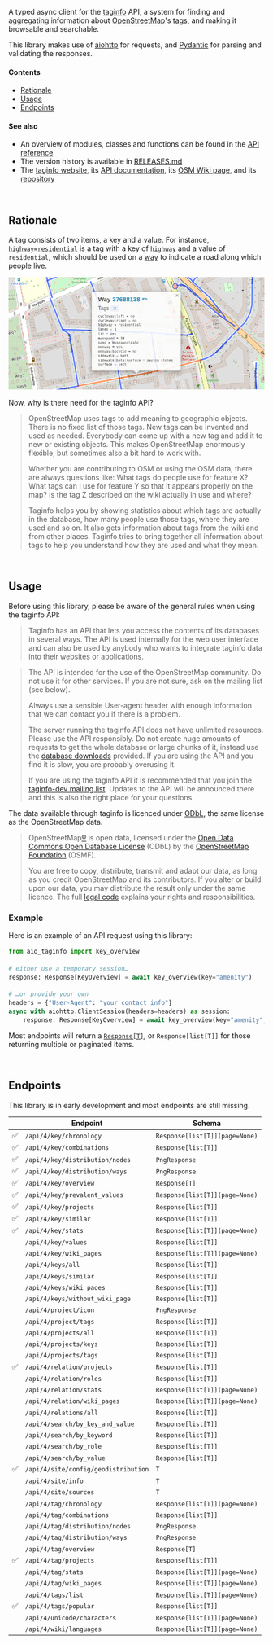 A typed async client for the [taginfo] API, a system for finding and aggregating
information about [OpenStreetMap]'s [tags], and making it browsable and searchable.

This library makes use of [aiohttp] for requests, and [Pydantic] for parsing
and validating the responses.

[taginfo]: https://taginfo.openstreetmap.org
[OpenStreetMap]: https://www.openstreetmap.org
[tags]: https://wiki.openstreetmap.org/wiki/Tags
[aiohttp]: https://docs.aiohttp.org/
[Pydantic]: https://pydantic.dev/

#### Contents
- [Rationale](#rationale)
- [Usage](#usage)
- [Endpoints](#endpoints)

#### See also
- An overview of modules, classes and functions can be found in the [API reference](https://www.timwie.dev/aio-taginfo/)
- The version history is available in [RELEASES.md](https://github.com/timwie/aio-taginfo/blob/main/RELEASES.md)
- The [taginfo website](https://taginfo.openstreetmap.org/),
  its [API documentation](https://taginfo.openstreetmap.org/taginfo/apidoc),
  its [OSM Wiki page](https://wiki.openstreetmap.org/wiki/Taginfo),
  and its [repository](https://github.com/taginfo/taginfo)

<br>

## Rationale
A tag consists of two items, a key and a value. For instance,
[`highway=residential`](https://wiki.openstreetmap.org/wiki/Tag:highway%3Dresidential)
is a tag with a key of [`highway`](https://wiki.openstreetmap.org/wiki/Key:highway)
and a value of `residential`, which should be used on a
[way](https://wiki.openstreetmap.org/wiki/Way) to indicate a road along which people live.

![Example of a way with its tags](https://raw.githubusercontent.com/timwie/aio-taginfo/main/.github/overpass-turbo-tags-example.png)

Now, why is there need for the taginfo API?
> OpenStreetMap uses tags to add meaning to geographic objects. There is no fixed
> list of those tags. New tags can be invented and used as needed. Everybody can
> come up with a new tag and add it to new or existing objects. This makes
> OpenStreetMap enormously flexible, but sometimes also a bit hard to work with.
> 
> Whether you are contributing to OSM or using the OSM data, there are always
> questions like: What tags do people use for feature X? What tags can I use for
> feature Y so that it appears properly on the map? Is the tag Z described on the
> wiki actually in use and where?
> 
> Taginfo helps you by showing statistics about which tags are actually in the
> database, how many people use those tags, where they are used and so on. It also
> gets information about tags from the wiki and from other places. Taginfo tries
> to bring together all information about tags to help you understand how they are
> used and what they mean.


<br>

## Usage
Before using this library, please be aware of the general rules when using the taginfo API:

> Taginfo has an API that lets you access the contents of its databases in several
> ways. The API is used internally for the web user interface and can also be used
> by anybody who wants to integrate taginfo data into their websites or
> applications.

> The API is intended for the use of the OpenStreetMap community. Do not use it
> for other services. If you are not sure, ask on the mailing list (see below).
> 
> Always use a sensible User-agent header with enough information that we can
> contact you if there is a problem.
> 
> The server running the taginfo API does not have unlimited resources. Please use
> the API responsibly. Do not create huge amounts of requests to get the whole
> database or large chunks of it, instead use the [database downloads] provided.
> If you are using the API and you find it is slow, you are probably overusing it.
> 
> If you are using the taginfo API it is recommended that you join the
> [taginfo-dev mailing list]. Updates to the API will be announced there and this
> is also the right place for your questions. 

[database downloads]: https://taginfo.openstreetmap.org/download
[taginfo-dev mailing list]: https://lists.openstreetmap.org/listinfo/taginfo-dev

The data available through taginfo is licenced under [ODbL],
the same license as the OpenStreetMap data.

> OpenStreetMap[®] is open data, licensed under the
> [Open Data Commons Open Database License] (ODbL)
> by the [OpenStreetMap Foundation] (OSMF).
> 
> You are free to copy, distribute, transmit and adapt our data, as long as you
> credit OpenStreetMap and its contributors. If you alter or build upon our data,
> you may distribute the result only under the same licence. The full [legal code]
> explains your rights and responsibilities. 

[ODbL]: https://www.openstreetmap.org/copyright/en
[®]: https://www.openstreetmap.org/copyright/en#trademarks
[Open Data Commons Open Database License]: https://opendatacommons.org/licenses/odbl/
[OpenStreetMap Foundation]: https://osmfoundation.org/
[legal code]: https://opendatacommons.org/licenses/odbl/1.0/

### Example
Here is an example of an API request using this library:

```python
from aio_taginfo import key_overview

# either use a temporary session…
response: Response[KeyOverview] = await key_overview(key="amenity")

# …or provide your own
headers = {"User-Agent": "your contact info"}
async with aiohttp.ClientSession(headers=headers) as session:
    response: Response[KeyOverview] = await key_overview(key="amenity", session=session)
```

Most endpoints will return a [`Response[T]`](https://www.timwie.dev/aio-taginfo/aio_taginfo/api/v4.html#Response),
or `Response[list[T]]` for those returning multiple or paginated items.

<br>

## Endpoints
This library is in early development and most endpoints are still missing.

|   | Endpoint                             | Schema                         |
|--:|--------------------------------------|--------------------------------|
| ✅ | `/api/4/key/chronology`              | `Response[list[T]](page=None)` |
| ✅ | `/api/4/key/combinations`            | `Response[list[T]]`            |
| ✅ | `/api/4/key/distribution/nodes`      | `PngResponse`                  |
| ✅ | `/api/4/key/distribution/ways`       | `PngResponse`                  |
| ✅ | `/api/4/key/overview`                | `Response[T]`                  |
| ✅ | `/api/4/key/prevalent_values`        | `Response[list[T]](page=None)` |
| ✅ | `/api/4/key/projects`                | `Response[list[T]]`            |
| ✅ | `/api/4/key/similar`                 | `Response[list[T]]`            |
| ✅ | `/api/4/key/stats`                   | `Response[list[T]](page=None)` |
|   | `/api/4/key/values`                  | `Response[list[T]]`            |
|   | `/api/4/key/wiki_pages`              | `Response[list[T]](page=None)` |
|   | `/api/4/keys/all`                    | `Response[list[T]]`            |
|   | `/api/4/keys/similar`                | `Response[list[T]]`            |
|   | `/api/4/keys/wiki_pages`             | `Response[list[T]]`            |
|   | `/api/4/keys/without_wiki_page`      | `Response[list[T]]`            |
|   | `/api/4/project/icon`                | `PngResponse`                  |
|   | `/api/4/project/tags`                | `Response[list[T]]`            |
|   | `/api/4/projects/all`                | `Response[list[T]]`            |
|   | `/api/4/projects/keys`               | `Response[list[T]]`            |
|   | `/api/4/projects/tags`               | `Response[list[T]]`            |
| ✅ | `/api/4/relation/projects`           | `Response[list[T]]`            |
|   | `/api/4/relation/roles`              | `Response[list[T]]`            |
|   | `/api/4/relation/stats`              | `Response[list[T]](page=None)` |
|   | `/api/4/relation/wiki_pages`         | `Response[list[T]](page=None)` |
|   | `/api/4/relations/all`               | `Response[list[T]]`            |
|   | `/api/4/search/by_key_and_value`     | `Response[list[T]]`            |
|   | `/api/4/search/by_keyword`           | `Response[list[T]]`            |
|   | `/api/4/search/by_role`              | `Response[list[T]]`            |
|   | `/api/4/search/by_value`             | `Response[list[T]]`            |
| ✅ | `/api/4/site/config/geodistribution` | `T`                            |
|   | `/api/4/site/info`                   | `T`                            |
|   | `/api/4/site/sources`                | `T`                            |
|   | `/api/4/tag/chronology`              | `Response[list[T]](page=None)` |
|   | `/api/4/tag/combinations`            | `Response[list[T]]`            |
|   | `/api/4/tag/distribution/nodes`      | `PngResponse`                  |
|   | `/api/4/tag/distribution/ways`       | `PngResponse`                  |
|   | `/api/4/tag/overview`                | `Response[T]`                  |
| ✅ | `/api/4/tag/projects`                | `Response[list[T]]`            |
|   | `/api/4/tag/stats`                   | `Response[list[T]](page=None)` |
|   | `/api/4/tag/wiki_pages`              | `Response[list[T]](page=None)` |
|   | `/api/4/tags/list`                   | `Response[list[T]](page=None)` |
| ✅ | `/api/4/tags/popular`                | `Response[list[T]]`            |
|   | `/api/4/unicode/characters`          | `Response[list[T]](page=None)` |
|   | `/api/4/wiki/languages`              | `Response[list[T]](page=None)` |
